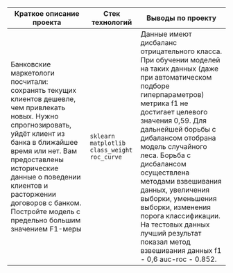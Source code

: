 |Краткое описание проекта                                                        |Стек технологий                  |Выводы по проекту                          |
|--------------------------------------------------------------------------------|---------------------------------|-------------------------------------------|
|Банковские маркетологи посчитали: сохранять текущих клиентов дешевле, чем привлекать новых. Нужно спрогнозировать, уйдёт клиент из банка в ближайшее время или нет. Вам предоставлены исторические данные о поведении клиентов и расторжении договоров с банком. Постройте модель с предельно большим значением F1-меры|`sklearn` `matplotlib` `class_weight` `roc_curve`|Данные имеют дисбаланс отрицательного класса. При обучении моделей на таких данных (даже при автоматическом подборе гиперпараметров) метрика f1 не достигает целевого значения 0,59. Для дальнейшей борьбы с дибалансом отобрана модель случайного леса. Борьба с дисбалансом осуществлена методами взвешивания данных, увеличения выборки, уменьшения выборки, изменения порога классификации. На тестовых данных лучший результат показал метод взвешивания данных f1 - 0,6 auc-roc - 0.852.|
